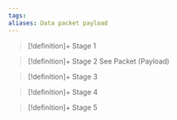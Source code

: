 ```yaml
---
tags:
aliases: Data packet payload
---
```


> [!definition]+ Stage 1
>

> [!definition]+ Stage 2
> See Packet (Payload)

> [!definition]+ Stage 3
>

> [!definition]+ Stage 4
>

> [!definition]+ Stage 5
>



